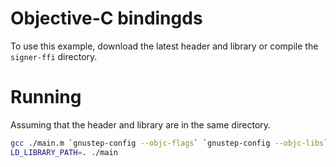 # Objective-C bindingds

To use this example, download the latest header and library or compile the `signer-ffi` directory.

# Running

Assuming that the header and library are in the same directory.

```bash
gcc ./main.m `gnustep-config --objc-flags` `gnustep-config --objc-libs` -L. -lfilecoin_signer_ffi -lgnustep-base -o ./main
LD_LIBRARY_PATH=. ./main
```
